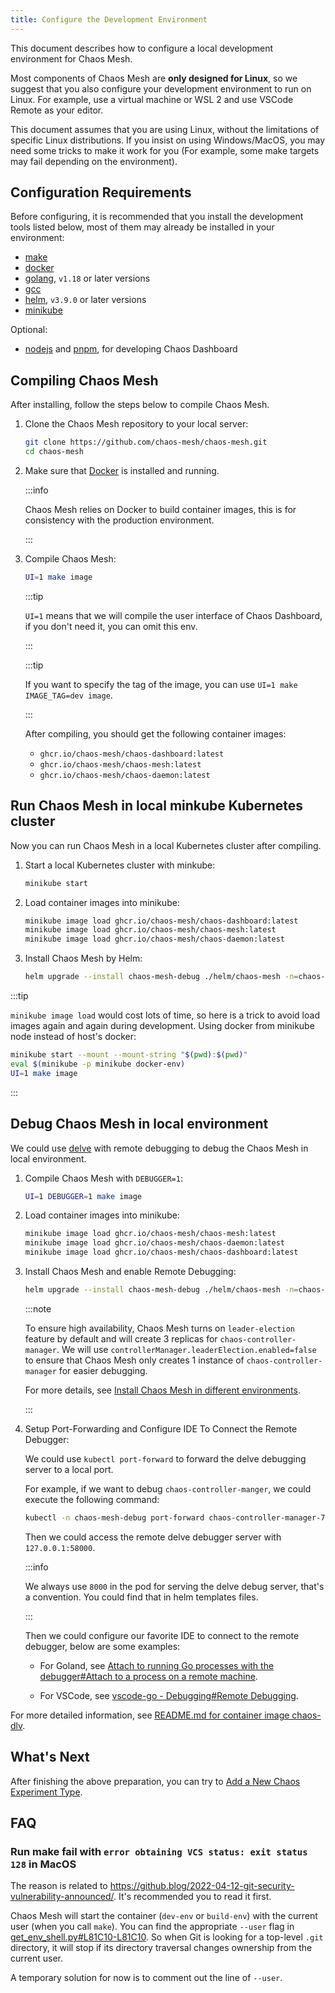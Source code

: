 ```yaml
---
title: Configure the Development Environment
---
```


This document describes how to configure a local development environment for Chaos Mesh.

Most components of Chaos Mesh are **only designed for Linux**, so we suggest that you also configure your development environment to run on Linux. For example, use a virtual machine or WSL 2 and use VSCode Remote as your editor.

This document assumes that you are using Linux, without the limitations of specific Linux distributions. If you insist on using Windows/MacOS, you may need some tricks to make it work for you (For example, some make targets may fail depending on the environment).

## Configuration Requirements

Before configuring, it is recommended that you install the development tools listed below, most of them may already be installed in your environment:

- [make](https://www.gnu.org/software/make/)
- [docker](https://docs.docker.com/install/)
- [golang](https://go.dev/doc/install), `v1.18` or later versions
- [gcc](https://gcc.gnu.org/)
- [helm](https://helm.sh/), `v3.9.0` or later versions
- [minikube](https://minikube.sigs.k8s.io/docs/start/)

Optional:

- [nodejs](https://nodejs.org/en/) and [pnpm](https://pnpm.io/), for developing Chaos Dashboard

## Compiling Chaos Mesh

After installing, follow the steps below to compile Chaos Mesh.

1. Clone the Chaos Mesh repository to your local server:

   ```bash
   git clone https://github.com/chaos-mesh/chaos-mesh.git
   cd chaos-mesh
   ```

2. Make sure that [Docker](https://docs.docker.com/install/) is installed and running.

   :::info

   Chaos Mesh relies on Docker to build container images, this is for consistency with the production environment.

   :::

3. Compile Chaos Mesh:

   ```bash
   UI=1 make image
   ```

   :::tip

   `UI=1` means that we will compile the user interface of Chaos Dashboard, if you don't need it, you can omit this env.

   :::

   :::tip

   If you want to specify the tag of the image, you can use `UI=1 make IMAGE_TAG=dev image`.

   :::

   After compiling, you should get the following container images:

   - `ghcr.io/chaos-mesh/chaos-dashboard:latest`
   - `ghcr.io/chaos-mesh/chaos-mesh:latest`
   - `ghcr.io/chaos-mesh/chaos-daemon:latest`

## Run Chaos Mesh in local minkube Kubernetes cluster

Now you can run Chaos Mesh in a local Kubernetes cluster after compiling.

1. Start a local Kubernetes cluster with minkube:

   ```bash
   minikube start
   ```

2. Load container images into minikube:

   ```bash
   minikube image load ghcr.io/chaos-mesh/chaos-dashboard:latest
   minikube image load ghcr.io/chaos-mesh/chaos-mesh:latest
   minikube image load ghcr.io/chaos-mesh/chaos-daemon:latest
   ```

3. Install Chaos Mesh by Helm:

   ```bash
   helm upgrade --install chaos-mesh-debug ./helm/chaos-mesh -n=chaos-mesh-debug --create-namespace
   ```

:::tip

`minikube image load` would cost lots of time, so here is a trick to avoid load images again and again during development. Using docker from minikube node instead of host's docker:

```bash
minikube start --mount --mount-string "$(pwd):$(pwd)"
eval $(minikube -p minikube docker-env)
UI=1 make image
```

:::

## Debug Chaos Mesh in local environment

We could use [delve](https://github.com/go-delve/delve) with remote debugging to debug the Chaos Mesh in local environment.

1. Compile Chaos Mesh with `DEBUGGER=1`:

   ```bash
   UI=1 DEBUGGER=1 make image
   ```

2. Load container images into minikube:

   ```bash
   minikube image load ghcr.io/chaos-mesh/chaos-mesh:latest
   minikube image load ghcr.io/chaos-mesh/chaos-daemon:latest
   minikube image load ghcr.io/chaos-mesh/chaos-dashboard:latest
   ```

3. Install Chaos Mesh and enable Remote Debugging:

   ```bash
   helm upgrade --install chaos-mesh-debug ./helm/chaos-mesh -n=chaos-mesh-debug --create-namespace --set chaosDlv.enable=true --set controllerManager.leaderElection.enabled=false
   ```

   :::note

   To ensure high availability, Chaos Mesh turns on `leader-election` feature by default and will create 3 replicas for `chaos-controller-manager`. We will use `controllerManager.leaderElection.enabled=false` to ensure that Chaos Mesh only creates 1 instance of `chaos-controller-manager` for easier debugging.

   For more details, see [Install Chaos Mesh in different environments](production-installation-using-helm.md#step-4-install-chaos-mesh-in-different-environments).

   :::

4. Setup Port-Forwarding and Configure IDE To Connect the Remote Debugger:

   We could use `kubectl port-forward` to forward the delve debugging server to a local port.

   For example, if we want to debug `chaos-controller-manger`, we could execute the following command:

   ```bash
   kubectl -n chaos-mesh-debug port-forward chaos-controller-manager-766dc8488d-7n5bq 58000:8000
   ```

   Then we could access the remote delve debugger server with `127.0.0.1:58000`.

   :::info

   We always use `8000` in the pod for serving the delve debug server, that's a convention. You could find that in helm templates files.

   :::

   Then we could configure our favorite IDE to connect to the remote debugger, below are some examples:

   - For Goland, see [Attach to running Go processes with the debugger#Attach to a process on a remote machine](https://www.jetbrains.com/help/go/attach-to-running-go-processes-with-debugger.html#attach-to-a-process-on-a-remote-machine).

   - For VSCode, see [vscode-go - Debugging#Remote Debugging](https://github.com/golang/vscode-go/blob/master/docs/debugging.md#remote-debugging).

For more detailed information, see [README.md for container image chaos-dlv](https://github.com/chaos-mesh/chaos-mesh/blob/master/images/chaos-dlv/README.md).

## What's Next

After finishing the above preparation, you can try to [Add a New Chaos Experiment Type](add-new-chaos-experiment-type.md).

## FAQ

### Run make fail with `error obtaining VCS status: exit status 128` in MacOS

The reason is related to https://github.blog/2022-04-12-git-security-vulnerability-announced/. It's recommended you to read it first.

Chaos Mesh will start the container (`dev-env` or `build-env`) with the current user (when you call `make`). You can find the appropriate `--user` flag in [get_env_shell.py#L81C10-L81C10](https://github.com/chaos-mesh/chaos-mesh/blob/813b650c02e0b065ae5c4707725c346929ab1847/build/get_env_shell.py#L81C10-L81C10). So when Git is looking for a top-level `.git` directory, it will stop if its directory traversal changes ownership from the current user.

A temporary solution for now is to comment out the line of `--user`.
